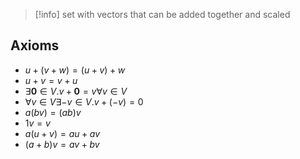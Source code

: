 >[!info] set with vectors that can be added together and scaled

## Axioms

- $u + (v + w) = (u + v) + w$
- $u + v = v + u$
- $\exists \pmb{0} \in V. v + \pmb{0} = v \forall v \in V$
- $\forall v \in V \exists -v \in V. v + (-v) = 0$
- $a(bv) = (ab)v$
- $1v = v$
- $a(u+v) = au + av$
- $(a + b)v = av + bv$

